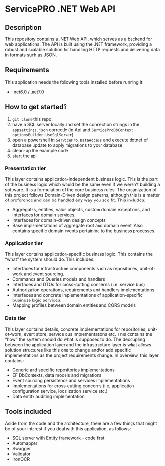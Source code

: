 
# ServicePRO .NET Web API

## Description

This repository contains a .NET Web API, which serves as a backend for web applications. The API is built using the .NET framework, providing a robust and scalable solution for handling HTTP requests and delivering data in formats such as JSON.

## Requirements

This application needs the following tools installed before running it:

- .net6.0 / .net7.0

## How to get started?

1. `git clone` this repo.
2. have a SQL server locally and set the connection strings in the `appsettings.json` correctly (in Api and `ServiceProDbContext` - `optionsBuilder.UseSqlServer`)
3. open a powershell in `ServicePro.DataAccess` and execute dotnet ef database update to apply migrations to your database
4. clean-up the example code
5. start the api

### Presentation tier

This layer contains application-independent business logic. This is the part of the business logic which would be the same even if we weren’t building a software. It is a formulation of the core business rules.
The organization of this project follows Domain-Driven design patterns, although this is a matter of preference and can be handled any way you see fit. This includes:
- Aggregates, entities, value objects, custom domain exceptions, and interfaces for domain services.
- Interfaces for domain-driven design concepts
- Base implementations of aggregate root and domain event. Also contains specific domain events pertaining to the business processes.

### Application tier

This layer contains application-specific business logic. This contains the “what” the system should do. This includes:
- Interfaces for infrastructure components such as repositories, unit-of-work and event sourcing.
- Commands and Queries models and handlers
- Interfaces and DTOs for cross-cutting concerns (i.e. service bus)
- Authorization operations, requirements and handlers implementations
- Interfaces and concrete implementations of application-specific business logic services.
- Mapping profiles between domain entities and CQRS models

### Data tier

This layer contains details, concrete implementations for repositories, unit-of-work, event store, service bus implementations etc. This contains the “how” the system should do what is supposed to do. The decoupling between the application layer and the infrastructure layer is what allows solution structures like this one to change and/or add specific implementations as the project requirements change.
In overview, this layer contains:
- Generic and specific repositories implementations
- EF DbContexts, data models and migrations
- Event sourcing persistence and services implementations
- Implementations for cross-cutting concerns (i.e, application configuration service, localization service etc.)
- Data entity auditing implementation

## Tools included

Aside from the code and the architecture, there are a few things that might be of your interest if you deal with this application, as follows:

- SQL server with Entity framework - code first
- Automapper
- Swagger
- Validator
- IronOCR
